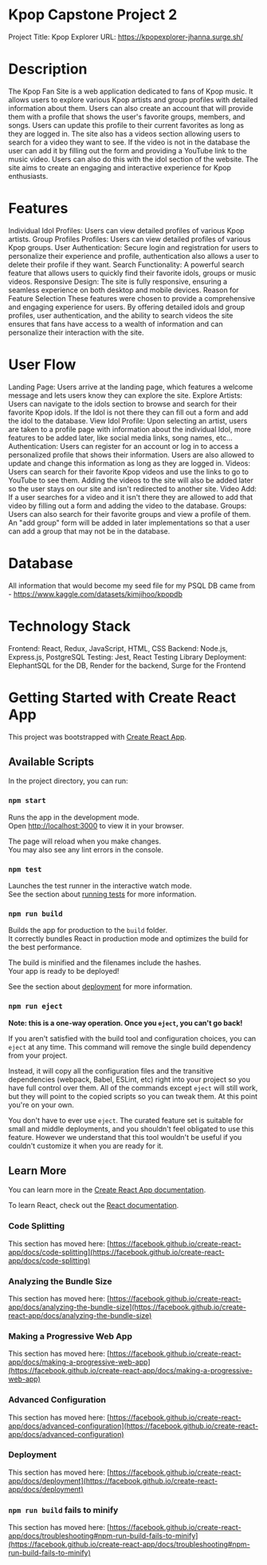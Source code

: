 # Kpop Capstone Project 2
Project Title: Kpop Explorer
URL: https://kpopexplorer-jhanna.surge.sh/

# Description
The Kpop Fan Site is a web application dedicated to fans of Kpop music. It allows users to explore various Kpop artists and group profiles with detailed information about them. Users can also create an account that will provide them with a profile that shows the user's favorite groups, members, and songs. Users can update this profile to their current favorites as long as they are logged in. The site also has a videos section allowing users to search for a video they want to see. If the video is not in the database the user can add it by filling out the form and providing a YouTube link to the music video. Users can also do this with the idol section of the website. The site aims to create an engaging and interactive experience for Kpop enthusiasts.

# Features
Individual Idol Profiles: Users can view detailed profiles of various Kpop artists.
Group Profiles Profiles: Users can view detailed profiles of various Kpop groups.
User Authentication: Secure login and registration for users to personalize their experience and profile, authentication also allows a user to delete their profile if they want.
Search Functionality: A powerful search feature that allows users to quickly find their favorite idols, groups or music videos.
Responsive Design: The site is fully responsive, ensuring a seamless experience on both desktop and mobile devices.
Reason for Feature Selection
These features were chosen to provide a comprehensive and engaging experience for users. By offering detailed idols and group profiles, user authentication, and the ability to search videos the site ensures that fans have access to a wealth of information and can personalize their interaction with the site.

# User Flow
Landing Page: Users arrive at the landing page, which features a welcome message and lets users know they can explore the site.
Explore Artists: Users can navigate to the idols section to browse and search for their favorite Kpop idols. If the Idol is not there they can fill out a form and add the idol to the database. 
View Idol Profile: Upon selecting an artist, users are taken to a profile page with information about the individual Idol, more features to be added later, like social media links, song names, etc...
Authentication: Users can register for an account or log in to access a personalized profile that shows their information. Users are also allowed to update and change this information as long as they are logged in.
Videos: Users can search for their favorite Kpop videos and use the links to go to YouTube to see them. Adding the videos to the site will also be added later so the user stays on our site and isn't redirected to another site.
Video Add: If a user searches for a video and it isn't there they are allowed to add that video by filling out a form and adding the video to the database. 
Groups: Users can also search for their favorite groups and view a profile of them. An "add group" form will be added in later implementations so that a user can add a group that may not be in the database.

# Database
All information that would become my seed file for my PSQL DB came from - https://www.kaggle.com/datasets/kimjihoo/kpopdb

# Technology Stack
Frontend: React, Redux, JavaScript, HTML, CSS
Backend: Node.js, Express.js, PostgreSQL
Testing: Jest, React Testing Library
Deployment: ElephantSQL for the DB, Render for the backend, Surge for the Frontend

# Getting Started with Create React App

This project was bootstrapped with [Create React App](https://github.com/facebook/create-react-app).

## Available Scripts

In the project directory, you can run:

### `npm start`

Runs the app in the development mode.\
Open [http://localhost:3000](http://localhost:3000) to view it in your browser.

The page will reload when you make changes.\
You may also see any lint errors in the console.

### `npm test`

Launches the test runner in the interactive watch mode.\
See the section about [running tests](https://facebook.github.io/create-react-app/docs/running-tests) for more information.

### `npm run build`

Builds the app for production to the `build` folder.\
It correctly bundles React in production mode and optimizes the build for the best performance.

The build is minified and the filenames include the hashes.\
Your app is ready to be deployed!

See the section about [deployment](https://facebook.github.io/create-react-app/docs/deployment) for more information.

### `npm run eject`

**Note: this is a one-way operation. Once you `eject`, you can't go back!**

If you aren't satisfied with the build tool and configuration choices, you can `eject` at any time. This command will remove the single build dependency from your project.

Instead, it will copy all the configuration files and the transitive dependencies (webpack, Babel, ESLint, etc) right into your project so you have full control over them. All of the commands except `eject` will still work, but they will point to the copied scripts so you can tweak them. At this point you're on your own.

You don't have to ever use `eject`. The curated feature set is suitable for small and middle deployments, and you shouldn't feel obligated to use this feature. However we understand that this tool wouldn't be useful if you couldn't customize it when you are ready for it.

## Learn More

You can learn more in the [Create React App documentation](https://facebook.github.io/create-react-app/docs/getting-started).

To learn React, check out the [React documentation](https://reactjs.org/).

### Code Splitting

This section has moved here: [https://facebook.github.io/create-react-app/docs/code-splitting](https://facebook.github.io/create-react-app/docs/code-splitting)

### Analyzing the Bundle Size

This section has moved here: [https://facebook.github.io/create-react-app/docs/analyzing-the-bundle-size](https://facebook.github.io/create-react-app/docs/analyzing-the-bundle-size)

### Making a Progressive Web App

This section has moved here: [https://facebook.github.io/create-react-app/docs/making-a-progressive-web-app](https://facebook.github.io/create-react-app/docs/making-a-progressive-web-app)

### Advanced Configuration

This section has moved here: [https://facebook.github.io/create-react-app/docs/advanced-configuration](https://facebook.github.io/create-react-app/docs/advanced-configuration)

### Deployment

This section has moved here: [https://facebook.github.io/create-react-app/docs/deployment](https://facebook.github.io/create-react-app/docs/deployment)

### `npm run build` fails to minify

This section has moved here: [https://facebook.github.io/create-react-app/docs/troubleshooting#npm-run-build-fails-to-minify](https://facebook.github.io/create-react-app/docs/troubleshooting#npm-run-build-fails-to-minify)
